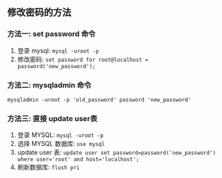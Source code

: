 ## 修改密码的方法
### 方法一: set password 命令
1. 登录 mysql: `mysql -uroot -p`
2. 修改密码: `set password for root@localhost = password('new_password');`

### 方法二: mysqladmin 命令
`mysqladmin -uroot -p 'old_password' password 'new_password'`

### 方法三: 直接 update user表
1. 登录 MYSQL: `mysql -uroot -p`
2. 选择 MYSQL 数据库: `use mysql`
3. update user 表: `update user set password=password('new_password') where user='root' and host='localhost';`
4. 刷新数据库: `flush pri`